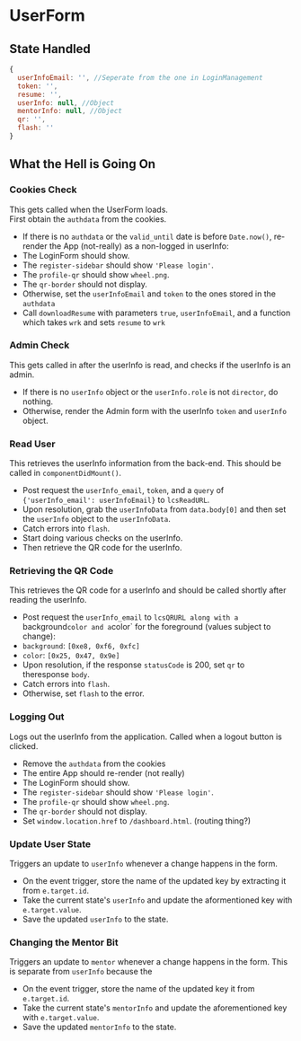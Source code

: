 # UserForm

## State Handled
```js
{
  userInfoEmail: '', //Seperate from the one in LoginManagement
  token: '',
  resume: '',
  userInfo: null, //Object
  mentorInfo: null, //Object  
  qr: '',
  flash: ''
}
```

## What the Hell is Going On

### Cookies Check

This gets called when the UserForm loads.  
First obtain the `authdata` from the cookies.
*  If there is no `authdata` or the `valid_until` date is before `Date.now()`, re-render the App (not-really) as a non-logged in userInfo:
  *  The LoginForm should show.
  *  The `register-sidebar` should show `'Please login'`.
  *  The `profile-qr` should show `wheel.png`.
  *  The `qr-border` should not display.
*  Otherwise, set the `userInfoEmail` and `token` to the ones stored in the `authdata`
  *  Call `downloadResume` with parameters `true`, `userInfoEmail`, and a function which takes `wrk` and sets `resume` to `wrk`

### Admin Check

This gets called in after the userInfo is read, and checks if the userInfo is an admin.
*  If there is no `userInfo` object or the `userInfo.role` is not `director`, do nothing.
*  Otherwise, render the Admin form with the userInfo `token` and `userInfo` object.

### Read User 

This retrieves the userInfo information from the back-end. This should be called in `componentDidMount()`.
*  Post request the `userInfo_email`, `token`, and a `query` of `{'userInfo_email': userInfoEmail}` to `lcsReadURL`.
*  Upon resolution, grab the `userInfoData` from `data.body[0]` and then set the `userInfo` object to the `userInfoData`.  
  *  Catch errors into `flash`.
*  Start doing various checks on the userInfo.
*  Then retrieve the QR code for the userInfo.

### Retrieving the QR Code

This retrieves the QR code for a userInfo and should be called shortly after reading the userInfo.
*  Post request the `userInfo_email` to `lcsQRURL along with a `background` color and a `color` for the foreground (values subject to change):
  *  `background`: `[0xe8, 0xf6, 0xfc]`
  *  `color`: `[0x25, 0x47, 0x9e]`
*  Upon resolution, if the response `statusCode` is 200, set `qr` to theresponse `body`.
  *  Catch errors into `flash`.
*  Otherwise, set `flash` to the error.

### Logging Out 

Logs out the userInfo from the application.  Called when a logout button is clicked.

*  Remove the `authdata` from the cookies
*  The entire App should re-render (not really)
  *  The LoginForm should show.
  *  The `register-sidebar` should show `'Please login'`.
  *  The `profile-qr` should show `wheel.png`.
  *  The `qr-border` should not display.
*  Set `window.location.href` to `/dashboard.html`.  (routing thing?)

### Update User State

Triggers an update to `userInfo` whenever a change happens in the form.

*  On the event trigger, store the name of the updated key by extracting it from `e.target.id`.
*  Take the current state's `userInfo` and update the aformentioned key with `e.target.value`.
*  Save the updated `userInfo` to the state.

### Changing the Mentor Bit

Triggers an update to `mentor` whenever a change happens in the form.  This is separate from `userInfo` because the 

*  On the event trigger, store the name of the updated key it from `e.target.id`.
*  Take the current state's `mentorInfo` and update the aforementioned key with `e.target.value`.
*  Save the updated `mentorInfo` to the state.

